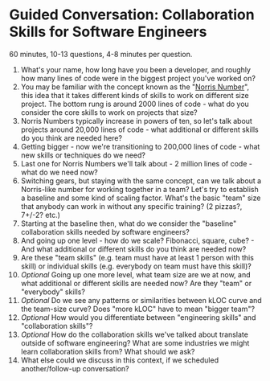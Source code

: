 # Guided Conversation: Collaboration Skills for Software Engineers

60 minutes, 10-13 questions, 4-8 minutes per question.

1.	What's your name, how long have you been a developer, and roughly how many lines of code were in the biggest project you've worked on?
2.	You may be familiar with the concept known as the "[Norris Number](https://www.teamten.com/lawrence/writings/norris-numbers.html)", this idea that it takes different kinds of skills to work on different size project. The bottom rung is around 2000 lines of code - what do you consider the core skills to work on projects that size?
3.	Norris Numbers typically increase in powers of ten, so let's talk about projects around 20,000 lines of code - what additional or different skills do you think are needed here?
4.	Getting bigger - now we're transitioning to 200,000 lines of code - what new skills or techniques do we need?
5.	Last one for Norris Numbers we'll talk about - 2 million lines of code - what do we need now?
6.	Switching gears, but staying with the same concept, can we talk about a Norris-like number for working together in a team? Let's try to establish a baseline and some kind of scaling factor. What's the basic "team" size that anybody can work in without any specific training? (2 pizzas?, 7+/-2? etc.)
7.	Starting at the baseline then, what do we consider the "baseline" collaboration skills needed by software engineers?
8.	And going up one level - how do we scale? Fibonacci, square, cube? - And what additional or different skills do you think are needed now?
9. Are these "team skills" (e.g. team must have at least 1 person with this skill) or individual skills (e.g. everybody on team must have this skill)?
10. _Optional_ Going up one more level, what team size are we at now, and what additional or different skills are needed now? Are they "team" or "everybody" skills?
11.	_Optional_ Do we see any patterns or similarities between kLOC curve and the team-size curve? Does "more kLOC" have to mean "bigger team"? 
12.	_Optional_ How would you differentiate between "engineering skills" and "collaboration skills"?
13.	_Optional_ How do the collaboration skills we've talked about translate outside of software engineering? What are some industries we might learn collaboration skills from? What should we ask?
14.	What else could we discuss in this context, if we scheduled another/follow-up conversation?
